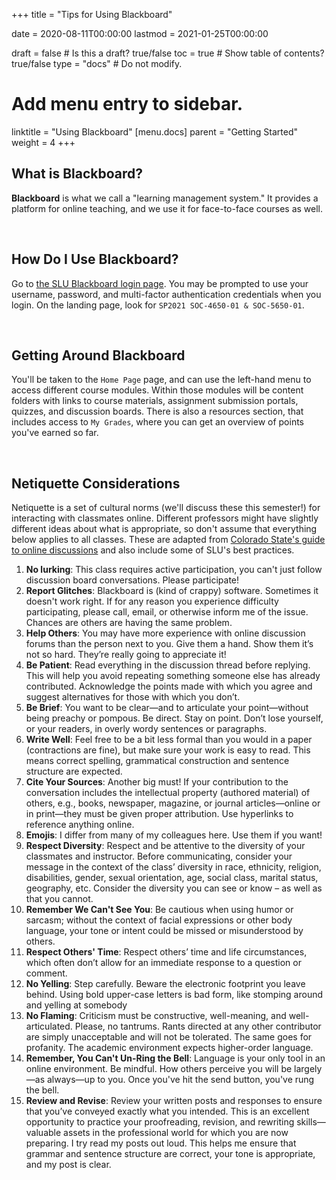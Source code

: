 +++
title = "Tips for Using Blackboard"

date = 2020-08-11T00:00:00
lastmod = 2021-01-25T00:00:00

draft = false  # Is this a draft? true/false
toc = true  # Show table of contents? true/false
type = "docs"  # Do not modify.

# Add menu entry to sidebar.
linktitle = "Using Blackboard"
[menu.docs]
  parent = "Getting Started"
  weight = 4
+++

## What is Blackboard?
**Blackboard** is what we call a "learning management system." It provides a platform for online teaching, and we use it for face-to-face courses as well.

<br>

## How Do I Use Blackboard?
Go to <a href = "http://blackboard.slu.edu" target = "_blank">the SLU Blackboard login page</a>. You may be prompted to use your username, password, and multi-factor authentication credentials when you login. On the landing page, look for `SP2021 SOC-4650-01 & SOC-5650-01`. 

<br>

## Getting Around Blackboard
You'll be taken to the `Home Page` page, and can use the left-hand menu to access different course modules. Within those modules will be content folders with links to course materials, assignment submission portals, quizzes, and discussion boards. There is also a resources section, that includes access to `My Grades`, where you can get an overview of points you've earned so far.

<br>

## Netiquette Considerations
Netiquette is a set of cultural norms (we'll discuss these this semester!) for interacting with classmates online. Different professors might have slightly different ideas about what is appropriate, so don't assume that everything below applies to all classes. These are adapted from <a href="https://tilt.colostate.edu/TipsAndGuides/Tip/128" target="_blank">Colorado State's guide to online discussions</a> and also include some of SLU's best practices.

  1. **No lurking**: This class requires active participation, you can't just follow discussion board conversations. Please participate!
  2. **Report Glitches**: Blackboard is (kind of crappy) software. Sometimes it doesn't work right. If for any reason you experience difficulty participating, please call, email, or otherwise inform me of the issue. Chances are others are having the same problem.
  3. **Help Others**: You may have more experience with online discussion forums than the person next to you. Give them a hand. Show them it’s not so hard. They’re really going to appreciate it!
  4. **Be Patient**: Read everything in the discussion thread before replying. This will help you avoid repeating something someone else has already contributed. Acknowledge the points made with which you agree and suggest alternatives for those with which you don’t.
  5. **Be Brief**: You want to be clear—and to articulate your point—without being preachy or pompous. Be direct. Stay on point. Don’t lose yourself, or your readers, in overly wordy sentences or paragraphs.
  6. **Write Well**: Feel free to be a bit less formal than you would in a paper (contractions are fine), but make sure your work is easy to read. This means correct spelling, grammatical construction and sentence structure are expected.
  7. **Cite Your Sources**: Another big must! If your contribution to the conversation includes the intellectual property (authored material) of others, e.g., books, newspaper, magazine, or journal articles—online or in print—they must be given proper attribution. Use hyperlinks to reference anything online.
  8. **Emojis**: I differ from many of my colleagues here. Use them if you want!
  9. **Respect Diversity**: Respect and be attentive to the diversity of your classmates and instructor.  Before communicating, consider your message in the context of the class’ diversity in race, ethnicity, religion, disabilities, gender, sexual orientation, age, social class, marital status, geography, etc.  Consider the diversity you can see or know – as well as that you cannot.
  10. **Remember We Can't See You**: Be cautious when using humor or sarcasm; without the context of facial expressions or other body language, your tone or intent could be missed or misunderstood by others.
  11. **Respect Others' Time**: Respect others’ time and life circumstances, which often don’t allow for an immediate response to a question or comment.   
  12. **No Yelling**: Step carefully. Beware the electronic footprint you leave behind. Using bold upper-case letters is bad form, like stomping around and yelling at somebody
  13. **No Flaming**: Criticism must be constructive, well-meaning, and well-articulated. Please, no tantrums. Rants directed at any other contributor are simply unacceptable and will not be tolerated. The same goes for profanity. The academic environment expects higher-order language.
  14. **Remember, You Can't Un-Ring the Bell**: Language is your only tool in an online environment. Be mindful. How others perceive you will be largely—as always—up to you. Once you've hit the send button, you've rung the bell.
  15. **Review and Revise**: Review your written posts and responses to ensure that you’ve conveyed exactly what you intended. This is an excellent opportunity to practice your proofreading, revision, and rewriting skills—valuable assets in the professional world for which you are now preparing. I try read my posts out loud. This helps me ensure that grammar and sentence structure are correct, your tone is appropriate, and my post is clear.
